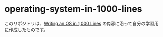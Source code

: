 # operating-system-in-1000-lines

このリポジトリは、[Writing an OS in 1,000 Lines](https://operating-system-in-1000-lines.vercel.app/) の内容に沿って自分の学習用に作成したものです。
